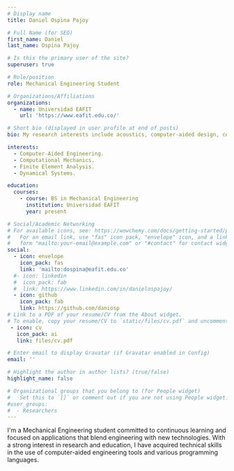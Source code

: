 ```yaml
---
# Display name
title: Daniel Ospina Pajoy

# Full Name (for SEO)
first_name: Daniel
last_name: Ospina Pajoy

# Is this the primary user of the site?
superuser: true

# Role/position
role: Mechanical Engineering Student

# Organizations/Affiliations
organizations:
  - name: Universidad EAFIT
    url: 'https://www.eafit.edu.co/'

# Short bio (displayed in user profile at end of posts)
bio: My research interests include acoustics, computer-aided design, computer-aided engineering, and dynamic systems.

interests:
  - Computer-Aided Engineering.
  - Computational Mechanics.
  - Finite Element Analysis.
  - Dynamical Systems.

education:
  courses:
    - course: BS in Mechanical Engineering
      institution: Universidad EAFIT
      year: present

# Social/Academic Networking
# For available icons, see: https://wowchemy.com/docs/getting-started/page-builder/#icons
#   For an email link, use "fas" icon pack, "envelope" icon, and a link in the
#   form "mailto:your-email@example.com" or "#contact" for contact widget.
social:
  - icon: envelope
    icon_pack: fas
    link: 'mailto:dospina@eafit.edu.co'
  #- icon: linkedin
  #  icon_pack: fab
  #  link: https://www.linkedin.com/in/danielospajoy/
  - icon: github
    icon_pack: fab
    link: https://github.com/daniosp
# Link to a PDF of your resume/CV from the About widget.
# To enable, copy your resume/CV to `static/files/cv.pdf` and uncomment the lines below.
 - icon: cv
   icon_pack: ai
   link: files/cv.pdf

# Enter email to display Gravatar (if Gravatar enabled in Config)
email: ''

# Highlight the author in author lists? (true/false)
highlight_name: false

# Organizational groups that you belong to (for People widget)
#   Set this to `[]` or comment out if you are not using People widget.
#user_groups:
#  - Researchers
---
```


I'm a Mechanical Engineering student committed to continuous learning and focused on applications that blend engineering with new technologies. With a strong interest in research and education, I have acquired technical skills in the use of computer-aided engineering tools and various programming languages.

